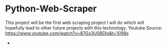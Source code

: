 # Python-Web-Scraper
This project will be the first web scraping project I will do which will hopefully lead to other future projects with this technology.
Youtube Source: https://www.youtube.com/watch?v=87Gx3U0BDlo&t=1098s

 - 
